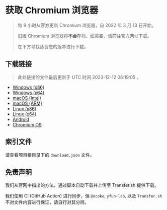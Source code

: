 # 获取 Chromium 浏览器

> 每 8 小时从官方更新 Chromium 浏览器，自 2022 年 3 月 13 日开始。
> 
> 旧版 Chromium 浏览器将**不会**存档，如需要，请前往官方网址下载。
>
> 在下方寻找适合您的版本进行下载。

## 下载链接

> 此处链接的文件最后更新于 UTC 时间 2023-12-12 08:19:05
。

- [Windows (x86)](https://transfer.sh/V2fNCevhNM/Win.zip)
- [Windows (x64)](https://transfer.sh/Lgx1oYJwRT/Win_x64.zip)
- [macOS (Intel)](https://transfer.sh/FmmmHxhL1x/Mac.zip)
- [macOS (ARM)](https://transfer.sh/sWgUgFBfUe/Mac_Arm.zip)
- [Linux (x86)](https://transfer.sh/k09cweudkw/Linux.zip)
- [Linux (x64)](https://transfer.sh/lc48O9RWeX/Linux_x64.zip)
- [Android](https://transfer.sh/YfpdWCqscH/Android.zip)
- [Chromium OS](https://transfer.sh/xmfBn9HxJf/Linux_ChromiumOS_Full.zip)

## 索引文件

请查看项目根目录下的 `download.json` 文件。

## 免责声明

我们从官网中指出的方法，通过脚本自动下载并上传至 Transfer.sh 提供下载。

我们使用 CI (GitHub Action) 进行同步，但 `@ocoke`, `yfun-lab`, 以及 `Transfer.sh` 不对文件内容进行保证，请自行对其分辨。
